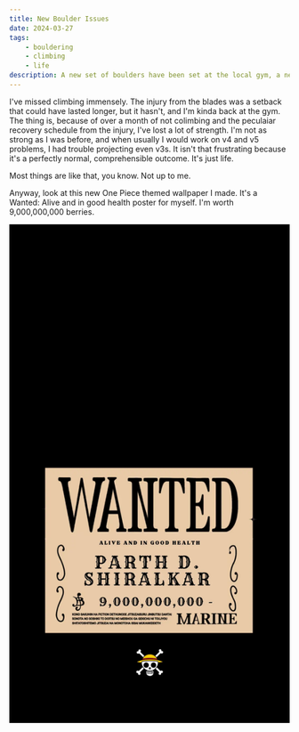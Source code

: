 ```yaml
---
title: New Boulder Issues
date: 2024-03-27
tags: 
    - bouldering
    - climbing
    - life
description: A new set of boulders have been set at the local gym, a new set of problems have arisen
---
```

I've missed climbing immensely. The injury from the blades was a setback that could have lasted longer, but it hasn't, and I'm kinda back at the gym. The thing is, because of over a month of not colimbing and the peculaiar recovery schedule from
the injury, I've lost a lot of strength. I'm not as strong as I was before, and when usually I would work on v4 and v5 problems, I had trouble projecting even v3s. It isn't that frustrating because it's a perfectly normal, comprehensible outcome. It's just life.

Most things are like that, you know. Not up to me.

Anyway, look at this new One Piece themed wallpaper I made. It's a Wanted: Alive and in good health poster for myself. I'm worth 9,000,000,000 berries.

![Wanted Poster](/assets/img/wanted-poster-luffy.webp)
